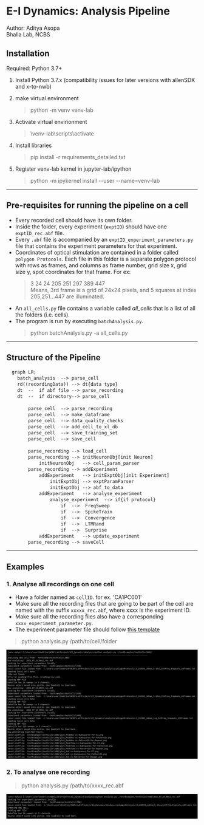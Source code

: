# E-I Dynamics: Analysis Pipeline

Author: Aditya Asopa  
Bhalla Lab, NCBS

## Installation

Required: Python 3.7+

1. Install Python 3.7.x (compatibility issues for later versions with allenSDK and x-to-nwb)

2. make virtual environment

    > python -m venv venv-lab

3. Activate virtual envirionment

    > \venv-lab\scripts\activate

4. Install libraries

    > pip install -r requirements_detailed.txt

5. Register venv-lab kernel in jupyter-lab/ipython

    > python -m ipykernel install --user --name=venv-lab  

-------------  

## Pre-requisites for running the pipeline on a cell

+ Every recorded cell should have its own folder.
+ Inside the folder, every experiment (`exptID`) should have one `exptID_rec.abf` file.
+ Every `.abf` file is accompanied by an `exptID_experiment_parameters.py` file that contains the experiment parameters for that experiment.
+ Coordinates of optical stimulation are contained in a folder called `polygon Protocols`. Each file in this folder is a separate polygon protocol with rows as frames, and columns as frame number, grid size x, grid size y, spot coordinates for that frame. For ex:  
    > 3 24 24 205 251 297 389 447  
    Means, 3rd frame is a grid of 24x24 pixels, and 5 squares at index 205,251...447 are illuminated.
+ An `all_cells.py` file contains a variable called _all_cells_ that is a list of all the folders (i.e. cells).
+ The program is run by executing `batchAnalysis.py`.
  > python batchAnalysis.py -a all_cells.py

-------------  

## Structure of the Pipeline

```mermaid
  graph LR;
    batch_analysis  --> parse_cell
    rd((recordingData)) --> dt{data type}
    dt  --  if abf file --> parse_recording
    dt  --  if directory--> parse_cell

        parse_cell  --> parse_recording
        parse_cell  --> make_dataframe
        parse_cell  --> data_quality_checks
        parse_cell  --> add_cell_to_xl_db
        parse_cell  --> save_training_set
        parse_cell  --> save_cell

        parse_recording --> load_cell
        parse_recording --> initNeuronObj[init Neuron]
            initNeuronObj   --> cell_param_parser
        parse_recording --> addExperiment
            addExperiment   --> initExptObj[init Experiment]
                initExptObj --> exptParamParser
                initExptObj --> abf_to_data
            addExperiment   --> analyse_experiment
                analyse_experiment  --> if{if protocol}
                    if  -->  FreqSweep  
                    if  -->  SpikeTrain 
                    if  -->  Convergence
                    if  -->  LTMRand  
                    if  -->  Surprise  
            addExperiment   --> update_experiment  
        parse_recording --> saveCell
```
-------------  

## Examples  

### 1. Analyse all recordings on one cell

+ Have a folder named as `cellID`. for ex. 'CA1PC001'
+ Make sure all the recording files that are going to be part of the cell are named with the suffix `xxxxx_rec.abf`, where xxxx is the experiment ID.
+ Make sure all the recording files also have a corresponding `xxxx_experiment_parameter.py`.
+ The experiment parameter file should follow [this template](/eidynamics/experiment_parameters_default.py)

> python analysis.py /path/to/cell/folder

![Running analysis.py on one recording file](/notes_figures/pipeline_run_cellFolder.png)

### 2. To analyse one recording

> python analysis.py /path/to/xxxx_rec.abf

![Running analysis.py on one recording file](/notes_figures/pipeline_run_abfFile.png)